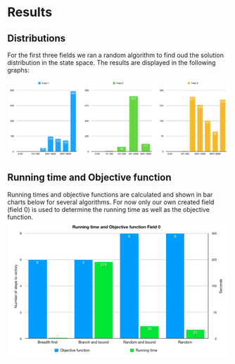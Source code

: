 # Results

## Distributions
For the first three fields we ran a random algorithm to find oud the solution distribution in the state space. The results are displayed in the following graphs:

![alt text](https://github.com/Quint-Langeveld/4-33/blob/master/results/doc/Schermafbeelding%202018-12-06%20om%2014.24.08.png)

## Running time and Objective function
Running times and objective functions are calculated and shown in bar charts below for several algorithms. For now only our own created field (field 0) is used to determine the running time as well as the objective function.
![alt text](https://github.com/Quint-Langeveld/4-33/blob/master/doc/Schermafbeelding%202018-12-06%20om%2015.16.41.png)
